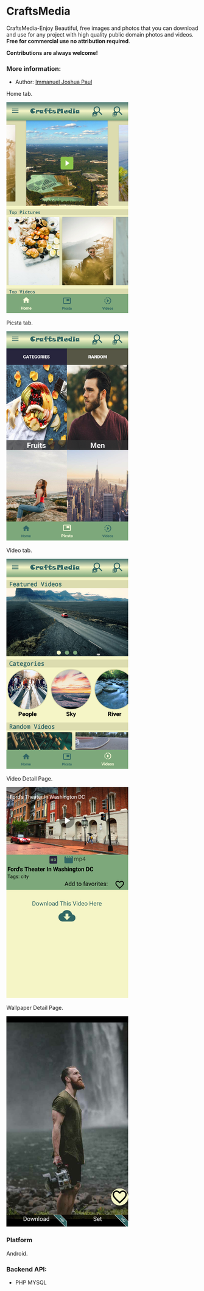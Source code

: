 # CraftsMedia
CraftsMedia-Enjoy Beautiful, free images and photos that you can download and use for any project with high quality public domain photos and videos. **Free for commercial use no attribution required**.

**Contributions are always welcome!**

### More information:

- Author: [Immanuel Joshua Paul](https://www.immanueljoshuapaul.tk)

Home tab.

<img src="images/Home_fragment.png" Width="320" />

Picsta tab.

<img src="images/picsta_fragment.png" Width="320" />

Video tab.

<img src="images/video_fragment.png" Width="320" />

Video Detail Page.

<img src="images/videodetail.png" Width="320" />

Wallpaper Detail Page.

<img src="images/wallpaperdetail.png" Width="320" />

### Platform

Android.

### Backend API:
- PHP MYSQL